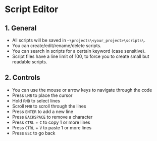 # Script Editor

## 1. General

- All scripts will be saved in `~\projects\<your_project>\scripts\`.
- You can create/edit/rename/delete scripts.
- You can search in scripts for a certain keyword (case sensitive).
- Script files have a line limit of 100, to force you to create small but readable scripts.

## 2. Controls

- You can use the mouse or arrow keys to navigate through the code
- Press `LMB` to place the cursor
- Hold `RMB` to select lines
- Scroll `MMB` to scroll through the lines
- Press `ENTER` to add a new line
- Press `BACKSPACE` to remove a character
- Press `CTRL` + `C` to copy 1 or more lines
- Press `CTRL` + `V` to paste 1 or more lines
- Press `ESC` to go back
